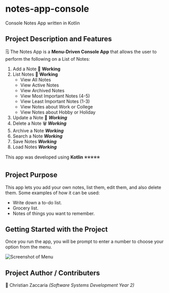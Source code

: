 # notes-app-console
Console Notes App written in Kotlin

## Project Description and Features
:spiral_notepad: The Notes App is a **Menu-Driven Console App** that allows the user to perform the following on a List of Notes:
1. Add a Note :page_facing_up:		**Working**
2. List Notes :open_file_folder:	**Working**
   - View All Notes
   - View Active Notes
   - View Archived Notes
   - View Most Important Notes (4-5)
   - View Least Important Notes (1-3)
   - View Notes about Work or College
   - View Notes about Hobby or Holiday
3. Update a Note :memo:      ***Working***
4. Delete a Note :wastebasket:	   ***Working***
5. Archive a Note	   ***Working***
6. Search a Note	   ***Working***
7. Save Notes	   ***Working***
8. Load Notes	   ***Working***

This app was developed using **Kotlin :star::star::star::star::star:**

## Project Purpose
This app lets you add your own notes, list them, edit them, and also delete them. Some examples of how it can be used:
- Write down a to-do list.
- Grocery list.
- Notes of things you want to remember.

## Getting Started with the Project
Once you run the app, you will be prompt to enter a number to choose your option from the menu.

![Screenshot of Menu](https://user-images.githubusercontent.com/73656840/155847853-59e222ba-6100-4905-abe1-2b614d4fc36b.png)


## Project Author / Contributers
:star2:	Christian Zaccaria *(Software Systems Development Year 2)*


